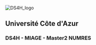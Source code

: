 ![DS4H_logo](https://github.com/user-attachments/assets/6c0116dd-e239-4df0-b27f-088f0151ddca)

## Université Côte d'Azur 

### DS4H - MIAGE - Master2 NUMRES




